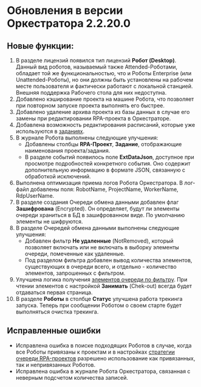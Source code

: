 # Обновления в версии Оркестратора 2.2.20.0

## Новые функции:

1. В разделе лицензий появился тип лицензий **Робот (Desktop)**. Данный вид роботов, называемый также Attended-Роботами, обладает той же функциональностью, что и Роботы Enterprise (или Unattended-Роботы), но они должны быть установлены на рабочем месте пользователя и фактически работают с локальной станцией. Внешняя поддержка Рабочего стола для них недоступна. 
1. Добавлено кэширование проекта на машине Робота, что позволяет при повторном запуске проекта выполнять его быстрее. 
1. Добавлено удаление архива проекта из базы данных в случае его замены при редактировании RPA-проекта в Оркестраторе.
1. Добавлена возможность редактирования расписаний, которые уже используются в [заданиях](https://docs.primo-rpa.ru/primo-rpa/orchestrator/basics/tasks).
1. В журнале Робота выполнены следующие улучшения:
    - Добавлены столбцы **RPA-Проект**, **Задание**, отображающие наименования проекта/задания.
    - В разделе событий появилось поле **ExtDataJson**, доступное при просмотре подробностей конкретного события. Оно содержит дополнительную информацию в формате JSON, связанную с обработкой исключений.
1. Выполнена оптимизация приема логов Робота Оркестратора. В лог-файл добавлены поля: RobotName, ProjectName, WorkerName, RdpUserName.
1. В разделе создания Очереди обмена данными добавлен флаг **Зашифрована** (Encrypted). Он определяет, будут ли элементы очереди храниться в БД в зашифрованном виде. По умолчанию элементы не шифруются.
1. В разделе Очередей обмена данными выполнены следующие улучшения:
    - Добавлен фильтр **Не удаленные** (NotRemoved), который позволяет включать или не включать в выборку элементы очереди, помеченные как удаленные.
    - Под разделом фильтра добавлен вывод количества элементов, существующих в очереди всего, и отдельно - количество элементов, запрошенных с фильтром. 
1. Улучшена логика получения [элементов очереди по фильтру](https://docs.primo-rpa.ru/primo-rpa/g_elements/osnovnye-elementy/orkestrator/els_queues/peekqueuefilter). При чтении элементов с настройкой **Занимать** (Chek-out) всегда будет отдаваться первая страница.
1. В разделе **Роботы** в столбце **Статус** улучшена работа трекинга запуска. Теперь при сообщении Роботом о своем старте будет выполняться очистка трекинга.


## Исправленные ошибки

- Исправлена ошибка в поиске подходящих Роботов в случае, когда все Роботы привязаны к проектам и в настройках [стратегии очереди RPA-проектов](https://docs.primo-rpa.ru/primo-rpa/orchestrator/settings/projects-queue) разрешено использование как привязанных, так и непривязанных Роботов. 
- Исправлена ошибка в журнале Робота Оркестратора, связанная с неверным подсчетом количества записей.
